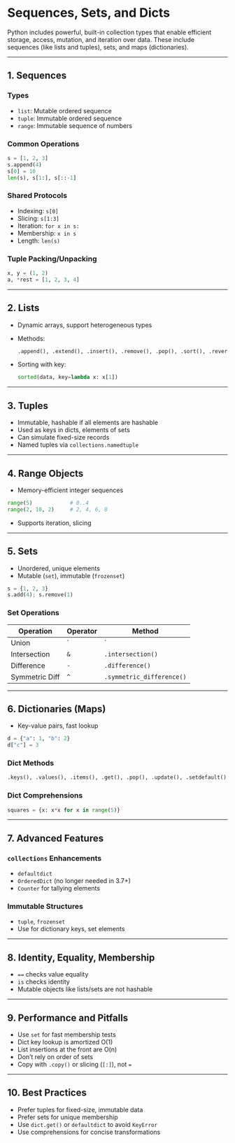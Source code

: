 # Sequences, Sets, and Dicts

Python includes powerful, built-in collection types that enable efficient storage, access, mutation, and iteration over data. These include sequences (like lists and tuples), sets, and maps (dictionaries).

---

## 1. Sequences

### Types

* `list`: Mutable ordered sequence
* `tuple`: Immutable ordered sequence
* `range`: Immutable sequence of numbers

### Common Operations

```python
s = [1, 2, 3]
s.append(4)
s[0] = 10
len(s), s[1:], s[::-1]
```

### Shared Protocols

* Indexing: `s[0]`
* Slicing: `s[1:3]`
* Iteration: `for x in s:`
* Membership: `x in s`
* Length: `len(s)`

### Tuple Packing/Unpacking

```python
x, y = (1, 2)
a, *rest = [1, 2, 3, 4]
```

---

## 2. Lists

* Dynamic arrays, support heterogeneous types
* Methods:

  ```python
  .append(), .extend(), .insert(), .remove(), .pop(), .sort(), .reverse()
  ```
* Sorting with key:

  ```python
  sorted(data, key=lambda x: x[1])
  ```

---

## 3. Tuples

* Immutable, hashable if all elements are hashable
* Used as keys in dicts, elements of sets
* Can simulate fixed-size records
* Named tuples via `collections.namedtuple`

---

## 4. Range Objects

* Memory-efficient integer sequences

```python
range(5)            # 0..4
range(2, 10, 2)     # 2, 4, 6, 8
```

* Supports iteration, slicing

---

## 5. Sets

* Unordered, unique elements
* Mutable (`set`), immutable (`frozenset`)

```python
s = {1, 2, 3}
s.add(4); s.remove(1)
```

### Set Operations

| Operation      | Operator | Method                    |
| -------------- | -------- | ------------------------- |
| Union          | `|`      | `.union()`                |
| Intersection   | `&`      | `.intersection()`         |
| Difference     | `-`      | `.difference()`           |
| Symmetric Diff | `^`      | `.symmetric_difference()` |

---

## 6. Dictionaries (Maps)

* Key-value pairs, fast lookup

```python
d = {"a": 1, "b": 2}
d["c"] = 3
```

### Dict Methods

```python
.keys(), .values(), .items(), .get(), .pop(), .update(), .setdefault()
```

### Dict Comprehensions

```python
squares = {x: x*x for x in range(5)}
```

---

## 7. Advanced Features

### `collections` Enhancements

* `defaultdict`
* `OrderedDict` (no longer needed in 3.7+)
* `Counter` for tallying elements

### Immutable Structures

* `tuple`, `frozenset`
* Use for dictionary keys, set elements

---

## 8. Identity, Equality, Membership

* `==` checks value equality
* `is` checks identity
* Mutable objects like lists/sets are not hashable

---

## 9. Performance and Pitfalls

* Use `set` for fast membership tests
* Dict key lookup is amortized O(1)
* List insertions at the front are O(n)
* Don’t rely on order of sets
* Copy with `.copy()` or slicing (`[:]`), not `=`

---

## 10. Best Practices

* Prefer tuples for fixed-size, immutable data
* Prefer sets for unique membership
* Use `dict.get()` or `defaultdict` to avoid `KeyError`
* Use comprehensions for concise transformations
